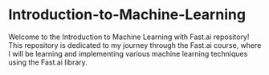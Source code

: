 # Introduction-to-Machine-Learning
Welcome to the Introduction to Machine Learning with Fast.ai repository! This repository is dedicated to my journey through the Fast.ai course, where I will be learning and implementing various machine learning techniques using the Fast.ai library.
